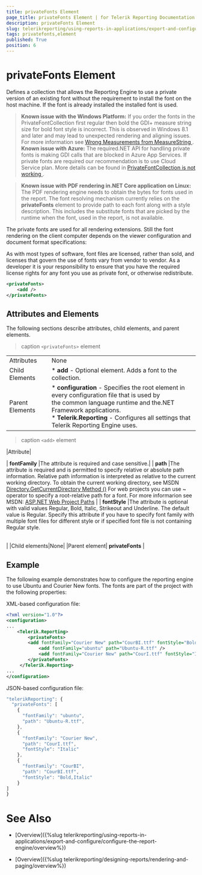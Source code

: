 ```yaml
---
title: privateFonts Element
page_title: privateFonts Element | for Telerik Reporting Documentation
description: privateFonts Element
slug: telerikreporting/using-reports-in-applications/export-and-configure/configure-the-report-engine/privatefonts-element
tags: privatefonts,element
published: True
position: 6
---
```


# privateFonts Element



Defines a collection that allows the Reporting Engine to use a private version         of an existing font without the requirement to install the font on the host machine.         If the font is already installed the installed font is used.       

>  __Known issue with the Windows Platform:__ If you order the fonts in the PrivateFontCollection first regular then bold           the GDI+ measure string size for bold font style is incorrect.            This is observed in Windows 8.1 and later and may lead to unexpected rendering and aligning issues.           For more information see            [            Wrong Measurements from MeasureString          ](            https://github.com/Microsoft/DirectXTK/issues/34          ).          __Known issue with Azure:__ The required.NET API for handling private fonts is making GDI calls that are blocked in Azure App Services.           If private fonts are required our recommendation is to use Cloud Service plan. More details can be found in             [            PrivateFontCollection is not working          ](            https://feedback.azure.com/forums/34192--general-feedback/suggestions/31381390-privatefontcollection-is-not-working          ).         


>  __Known issue with PDF rendering in.NET Core application on Linux:__ The PDF rendering engine needs to obtain the bytes for fonts used in the report. The font resolving mechanism currently relies on the  __privateFonts__         element to provide path to each font along with a style description. This includes the substitute fonts that are picked by the runtime when the font,            used in the report, is not available.         


The private fonts are used for all rendering extensions. Still the font rendering on the client         computer depends on the viewer configuration and document format specifications:       

As with most types of software, font files are licensed, rather than sold,         and licenses that govern the use of fonts vary from vendor to vendor.         As a developer it is your responsibility to ensure that you have the required license rights         for any font you use as private font, or otherwise redistribute.       

    
````xml
<privateFonts>
    <add />
</privateFonts>
````

## Attributes and Elements

The following sections describe attributes, child elements, and parent elements.


>caption ```<privateFonts>``` element


|   |   |
| ------ | ------ |
Attributes|None|
|Child Elements|* __add__ - Optional element. Adds a font to the collection.|
|Parent Elements|* __configuration__ - Specifies the root element in every configuration file that is used by<br/>                  the common language runtime and the.NET Framework applications.<br/>* __Telerik.Reporting__ - Configures all settings that Telerik Reporting Engine uses.|

>caption ```<add>``` element


|Attribute|

| __fontFamily__ |The attribute is required and case sensitive.|
| __path__ |The attribute is required and is permitted to specify relative or absolute path information.
                    Relative path information is interpreted as relative to the current working directory.
                    To obtain the current working directory, see MSDN [Directory.GetCurrentDirectory Method ()](https://msdn.microsoft.com/en-us/library/system.io.directory.getcurrentdirectory.aspx) For web projects you can use ~ operator to specify a root-relative path for a font. For more informarion see MSDN: [ASP.NET Web Project Paths](https://msdn.microsoft.com/en-us/library/ms178116.aspx) |
| __fontStyle__ |The attribute is optional with valid values Regular, Bold, Italic, Strikeout and Underline.
                    The default value is Regular.
                    Specify this attribute if you have to specify font family with multiple font
                    files for different style or if specified font file is not containing Regular style.


|   |   |
| ------ | ------ |
|
|Child elements|None|
|Parent element| __privateFonts__ |


## Example

The following example demonstrates how to configure the reporting engine to use Ubuntu and Courier New fonts.           The fonts are part of the project with the following properties:         

XML-based configuration file:

    
````xml
<?xml version="1.0"?>
<configuration>
...
    <Telerik.Reporting>
        <privateFonts>
        <add fontFamily="Courier New" path="CourBI.ttf" fontStyle="Bold, Italic" />
            <add fontFamily="ubuntu" path="Ubuntu-R.ttf" />
            <add fontFamily="Courier New" path="CourI.ttf" fontStyle="Italic" />
        </privateFonts>
     </Telerik.Reporting>
...
</configuration>
````

JSON-based configuration file:

    
````js
"telerikReporting": {
  "privateFonts": [
    {
      "fontFamily": "ubuntu",
      "path": "Ubuntu-R.ttf",
    },
    {
      "fontFamily": "Courier New",
      "path": "CourI.ttf",
      "fontStyle": "Italic"
    },
    {
      "fontFamily": "CourBI",
      "path": "CourBI.ttf",
      "fontStyle": "Bold,Italic"
    }
]
}
````


# See Also


 

* [Overview]({%slug telerikreporting/using-reports-in-applications/export-and-configure/configure-the-report-engine/overview%})

 

* [Overview]({%slug telerikreporting/designing-reports/rendering-and-paging/overview%})

